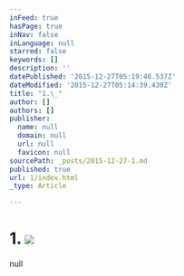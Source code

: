 ```yaml
---
inFeed: true
hasPage: true
inNav: false
inLanguage: null
starred: false
keywords: []
description: ''
datePublished: '2015-12-27T05:19:46.537Z'
dateModified: '2015-12-27T05:14:39.430Z'
title: "1.\_"
author: []
authors: []
publisher:
  name: null
  domain: null
  url: null
  favicon: null
sourcePath: _posts/2015-12-27-1.md
published: true
url: 1/index.html
_type: Article

---
```

# 1\. ![](https://the-grid-user-content.s3-us-west-2.amazonaws.com/f8a307c1-8be3-41dd-8a6c-ca20518662da.JPG)
null